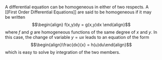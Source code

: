A differential equation can be homogeneous in either of two respects. 
A [[First Order Differential Equations]] are said to be homogeneous if it may be written $$\begin{align} f(x,y)dy = g(x,y)dx \end{align}$$
where $f$ and $g$ are homogeneous functions of the same degree of $x$ and $y$. In this case, the change of variable $y = ux$ leads to an equation of the form $$\begin{align}\frac{dx}{x} = h(u)du\end{align}$$ which is easy to solve by integration of the two members. 

